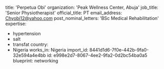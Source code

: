 title: 'Perpetua Obi'
organization: 'Peak Wellness Center, Abuja'
job_title: 'Senior Physiotherapist'
official_title: PT
email_address: Chyobi12@yahoo.com
post_nominal_letters: 'BSc Medical Rehabilitation'
expertise:
  - hypertension
  - salt
  - transfat
country:
  - Nigeria
works_in: Nigeria
import_id: 8441d1d6-7f0e-442b-9fa0-32e594a4e4bb
id: e998e2d7-8067-4ee2-9fa2-0d2bc54ba0a5
blueprint: networking
